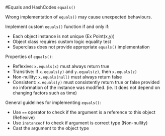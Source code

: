 #Equals and HashCodes
`equals()`

Wrong implementation of `equals()` may cause unexpected behaviours.

Implement custom `equals()` function if and only if:
* Each object instance is not unique (Ex Point(x,y))
* Object class requires custom logic equality test
* Superclass does not provide appropriate `equals()` implementation

Properties of `equals()`:
* Reflexive: `x.equals(x)` must always return true
* Transitive: If `x.equals(y)` and `y.equals(z)`, then `x.equals(z)`
* Non-nullity: `x.equals(null)` must always return false
* Consistent: `x.equals(y)` must consistently return true or false provided no information of the instance was modified.
(ie. It does not depend on changing factors such as time)

General guidelines for implementing `equals()`:
* Use `==` operator to check if the argument is a reference to this object (Reflexive) 
* Use `instanceof` to check if argument is correct type (Non-nullity)
* Cast the argument to the object type

